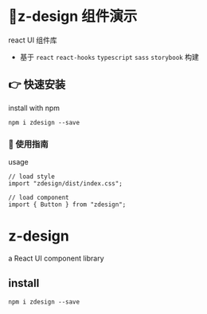 # 🤡z-design 组件演示

react UI 组件库

- 基于 `react` `react-hooks` `typescript` `sass` `storybook` 构建

## 👉 快速安装

install with npm

```
npm i zdesign --save
```

### 📙 使用指南

usage

```tsx
// load style
import "zdesign/dist/index.css";

// load component
import { Button } from "zdesign";
```

# z-design

a React UI component library

## install

```
npm i zdesign --save
```

